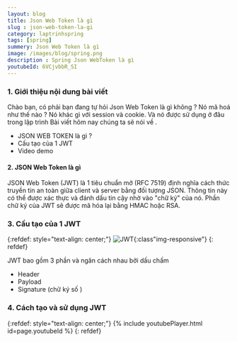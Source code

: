 ```yaml
---
layout: blog
title: Json Web Token là gì  
slug : json-web-token-la-gi
category: laptrinhspring
tags: [spring]
summery: Json Web Token là gì  
image: /images/blog/spring.png
description : Spring Json WebToken là gì 
youtubeId: 6VCjvbbR_SI
---
```


### **1. Giới thiệu nội dung bài viết**

Chào bạn, có phải bạn đang tự hỏi Json Web Token là gì  không ? Nó mã hoá như thế nào ? Nó khác gì với session và cookie. Và nó được sử dụng ở đâu trong lập trình
Bài viết hôm nay chúng ta sẽ nói về .

- JSON WEB TOKEN là gì ?
- Cấu tạo của 1 JWT
- Video demo 


#### **2. JSON Web Token là gì**

JSON Web Token (JWT) là 1 tiêu chuẩn mở (RFC 7519) định nghĩa cách thức truyền tin an toàn giữa client và server bằng đối tượng JSON. Thông tin này có thể được xác thực và đánh dấu tin cậy nhờ vào "chữ ký" của nó. 
Phần chữ ký của JWT sẽ được mã hóa lại bằng HMAC hoặc RSA.

### **3. Cấu tạo của 1 JWT**

{:refdef: style="text-align: center;"}
![JWT](/images/post/spring/jwt.png){:class"img-responsive"}
{: refdef}

JWT bao gồm 3 phần và ngăn cách nhau bởi dấu chấm

- Header
- Payload
- Signature (chữ ký số )

### **4. Cách tạo và sử dụng JWT**
 
{:refdef: style="text-align: center;"}
{% include youtubePlayer.html id=page.youtubeId %}
{: refdef}
